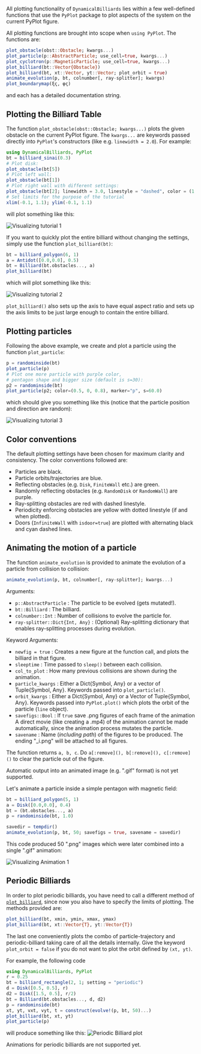 All plotting functionality of `DynamicalBilliards` lies within a few well-defined functions that use the `PyPlot` package to plot aspects of the system on the current PyPlot figure.

All plotting functions are brought into scope when `using PyPlot`. The functions are:
```julia
plot_obstacle(obst::Obstacle; kwargs...)
plot_particle(p::AbstractParticle; use_cell=true, kwargs...)
plot_cyclotron(p::MagneticParticle; use_cell=true, kwargs...)
plot_billiard(bt::Vector{Obstacle})
plot_billiard(bt, xt::Vector, yt::Vector; plot_orbit = true)
animate_evolution(p, bt, colnumber[, ray-splitter]; kwargs)
plot_boundarymap(ξς, φς)
```
and each has a detailed documentation string.

## Plotting the Billiard Table

The function `plot_obstacle(obst::Obstacle; kwargs...)` plots the given obstacle on the current PyPlot figure. The `kwargs...` are keywords passed directly into `PyPlot`'s constructors (like e.g. `linewidth = 2.0`).
For example:
```julia
using DynamicalBilliards, PyPlot
bt = billiard_sinai(0.3)
# Plot disk:
plot_obstacle(bt[5])
# Plot left wall:
plot_obstacle(bt[1])
# Plot right wall with different settings:
plot_obstacle(bt[2]; linewidth = 3.0, linestyle = "dashed", color = (1.0, 0.5, 0.5))
# Set limits for the purpose of the tutorial
xlim(-0.1, 1.1); ylim(-0.1, 1.1)
```
will plot something like this:

![Visualizing tutorial 1](http://i.imgur.com/lrDStnP.png)

If you want to quickly plot the entire billiard without changing the settings, simply use the function `plot_billiard(bt)`:
```julia
bt = billiard_polygon(6, 1)
a = Antidot([0.0,0.0], 0.5)
bt = Billiard(bt.obstacles..., a)
plot_billiard(bt)
```
which will plot something like this:

![Visualizing tutorial 2](http://i.imgur.com/46AomXm.png)

`plot_billiard()` also sets up the axis to have equal aspect ratio and sets up the axis limits to be just large enough to contain the entire billiard.



## Plotting particles

Following the above example, we create and plot a particle using the function `plot_particle`:
```julia
p = randominside(bt)
plot_particle(p)
# Plot one more particle with purple color,
# pentagon shape and bigger size (default is s=30):
p2 = randominside(bt)
plot_particle(p2; color=(0.5, 0, 0.8), marker="p", s=60.0)
```
which should give you something like this (notice that the particle position and direction are random):

![Visualizing tutorial 3](http://i.imgur.com/8a4ajfA.png)

## Color conventions
The default plotting settings have been chosen for maximum clarity and consistency. The color conventions followed are:
* Particles are black.
* Particle orbits/trajectories are blue.
* Reflecting obstacles (e.g. `Disk`, `FiniteWall` etc.) are green.
* Randomly reflecting obstacles (e.g. `RandomDisk` or `RandomWall`) are purple.
* Ray-splitting obstacles are red with dashed linestyle.
* Periodicity enforcing obstacles are yellow with dotted linestyle
  (if and when plotted).
* Doors (`InfiniteWall` with `isdoor=true`) are plotted with alternating black and
  cyan dashed lines.

## Animating the motion of a particle

The function `animate_evolution` is provided to animate the evolution of a particle from collision to collision:
```julia
animate_evolution(p, bt, colnumber[, ray-splitter]; kwargs...)
```

Arguments:
  * `p::AbstractParticle` : The particle to be evolved (gets mutated!).
  * `bt::Billiard` : The billiard.
  * `colnumber::Int` : Number of collisions to evolve the particle for.
  * `ray-splitter::Dict{Int, Any}` : (Optional) Ray-splitting dictionary
      that enables ray-splitting processes during evolution.

Keyword Arguments:
  * `newfig = true` : Creates a new figure at the function call, and plots
    the billiard in that figure.
  * `sleeptime` : Time passed to `sleep()` between each collision.
  * `col_to_plot` : How many previous collisions are shown during the animation.
  * `particle_kwargs` : Either a Dict{Symbol, Any} or a vector of Tuple{Symbol, Any}.
    Keywords passed into `plot_particle()`.
  * `orbit_kwargs` : Either a Dict{Symbol, Any} or a Vector of Tuple{Symbol, Any}.
    Keywords passed into `PyPlot.plot()` which plots the orbit of the particle
    (`line` object).
  * `savefigs::Bool` : If `true` save .png figures of each frame of the animation
    A direct movie (like creating a .mp4) of the animation cannot be made automatically,
    since the animation process mutates the particle.
  * `savename` : Name (*including path*) of the figures to be produced. The ending
    "\_i.png" will be attached to all figures.

The function returns `a, b, c`. Do `a[:remove](), b[:remove](), c[:remove]()` to clear
the particle out of the figure.

Automatic output into an animated image (e.g. ".gif" format) is not yet supported.

Let's animate a particle inside a simple pentagon with magnetic field:

```julia
bt = billiard_polygon(5, 1)
a = Disk([0.0,0.0], 0.4)
bt = (bt.obstacles..., a)
p = randominside(bt, 1.0)

savedir = tempdir()
animate_evolution(p, bt, 50; savefigs = true, savename = savedir)
```

This code produced 50 ".png" images which were later combined
into a single ".gif" animation:

![Visualizing Animation 1](http://i.imgur.com/UyiW2N2.gif)

## Periodic Billiards
In order to plot periodic billiards, you have need to call a different method of
[`plot_billiard`](/basic/library/#DynamicalBilliards.plot_billiard), since now you
also have to specify the limits of plotting. The
methods provided are:
```julia
plot_billiard(bt, xmin, ymin, xmax, ymax)
plot_billiard(bt, xt::Vector{T}, yt::Vector{T})
```
The last one conveniently plots the combo of particle-trajectory and
periodic-billiard taking care of all the details internally. Give the keyword
`plot_orbit = false` if you do not want to plot the orbit defined by `(xt, yt)`.

For example, the following code
```julia
using DynamicalBilliards, PyPlot
r = 0.25
bt = billiard_rectangle(2, 1; setting = "periodic")
d = Disk([0.5, 0.5], r)
d2 = Disk([1.5, 0.5], r/2)
bt = Billiard(bt.obstacles..., d, d2)
p = randominside(bt)
xt, yt, vxt, vyt, t = construct(evolve!(p, bt, 50)...)
plot_billiard(bt, xt, yt)
plot_particle(p)
```
will produce something like this:
![Periodic Billiard plot](http://i.imgur.com/rOpU7sl.png)

Animations for periodic billiards are not supported yet.
